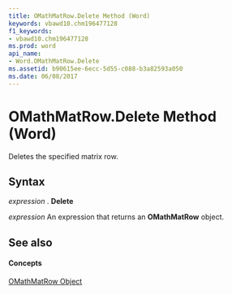 ```yaml
---
title: OMathMatRow.Delete Method (Word)
keywords: vbawd10.chm196477128
f1_keywords:
- vbawd10.chm196477128
ms.prod: word
api_name:
- Word.OMathMatRow.Delete
ms.assetid: b90615ee-6ecc-5d55-c088-b3a82593a050
ms.date: 06/08/2017
---
```



# OMathMatRow.Delete Method (Word)

Deletes the specified matrix row.


## Syntax

 _expression_ . **Delete**

 _expression_ An expression that returns an **OMathMatRow** object.


## See also


#### Concepts


[OMathMatRow Object](omathmatrow-object-word.md)

